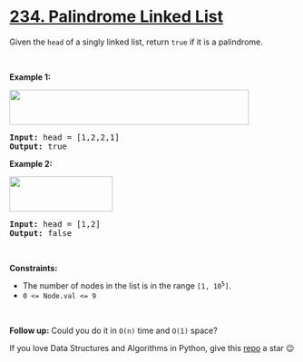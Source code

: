 # [234. Palindrome Linked List][title]

<p>Given the <code>head</code> of a singly linked list, return <code>true</code> if it is a palindrome.</p>
<p> </p>
<p><strong>Example 1:</strong></p>
<img alt="" src="https://assets.leetcode.com/uploads/2021/03/03/pal1linked-list.jpg" style="width: 422px; height: 62px;"/>
<pre><strong>Input:</strong> head = [1,2,2,1]
<strong>Output:</strong> true
</pre>
<p><strong>Example 2:</strong></p>
<img alt="" src="https://assets.leetcode.com/uploads/2021/03/03/pal2linked-list.jpg" style="width: 182px; height: 62px;"/>
<pre><strong>Input:</strong> head = [1,2]
<strong>Output:</strong> false
</pre>
<p> </p>
<p><strong>Constraints:</strong></p>
<ul>
<li>The number of nodes in the list is in the range <code>[1, 10<sup>5</sup>]</code>.</li>
<li><code>0 &lt;= Node.val &lt;= 9</code></li>
</ul>
<p> </p>
<strong>Follow up:</strong> Could you do it in <code>O(n)</code> time and <code>O(1)</code> space?

If you love Data Structures and Algorithms in Python, give this [repo][me] a star :wink:

[title]: https://leetcode.com/problems/palindrome-linked-list
[me]: https://github.com/bumblebee211196/awesome-python-leetcode